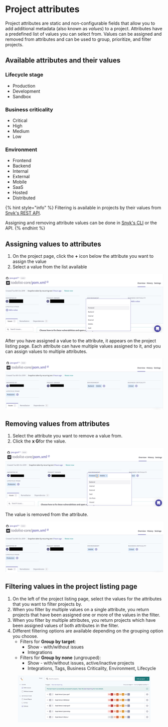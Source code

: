 # Project attributes

Project attributes are static and non-configurable fields that allow you to add additional metadata (also known as _values_) to a project. Attributes have a predefined list of values you can select from. Values can be assigned and removed from attributes and can be used to group, prioritize, and filter projects.

## **Available attributes and their values**

### **Lifecycle stage**

* Production
* Development
* Sandbox

### **Business criticality**

* Critical
* High
* Medium
* Low

### **Environment**

* Frontend
* Backend
* Internal
* External
* Mobile
* SaaS
* Hosted
* Distributed

{% hint style="info" %}
Filtering is available in projects by their values from [Snyk's REST API](../../snyk-api-info/).

Assigning and removing attribute values can be done in [Snyk's CLI](../../snyk-cli/) or the API.&#x20;
{% endhint %}

## **Assigning values to attributes**

1. On the project page, click the **+** icon below the attribute you want to assign the value
2. Select a value from the list available

![](../../.gitbook/assets/gs1.png)

After you have assigned a value to the attribute, it appears on the project listing page. Each attribute can have multiple values assigned to it, and you can assign values to multiple attributes.

![](../../.gitbook/assets/gs2.png)

## **Removing values from attributes**

1. Select the attribute you want to remove a value from.
2. Click the **x G**for the value.

![](../../.gitbook/assets/gs3.png)

The value is removed from the attribute.

![](../../.gitbook/assets/gs4.png)

## **Filtering values in the project listing page**

1. On the left of the project listing page, select the values for the attributes that you want to filter projects by.
2. When you filter by multiple values on a single attribute, you return projects that have been assigned one or more of the values in the filter.
3. When you filter by multiple attributes, you return projects which have been assigned values of both attributes in the filter.
4. Different filtering options are available depending on the grouping option you choose.
   * Filters for **Group by target**:
     * Show - with/without issues
     * Integrations
   * Filters for **Group by none** (ungrouped):
     * Show - with/without issues, active/inactive projects
     * Integrations, Tags, Business Criticality, Environment, Lifecycle

<figure><img src="../../.gitbook/assets/Project attributes.png" alt="Screenshot of filters in the Snyk Projects listing page"><figcaption></figcaption></figure>
